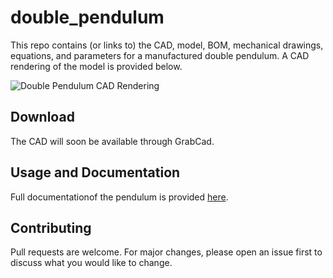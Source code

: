 # double_pendulum

This repo contains (or links to) the CAD, model, BOM, mechanical drawings, equations, and parameters for a manufactured double pendulum. A CAD rendering of the model is provided below.

![Double Pendulum CAD Rendering](https://github.com/khasawn3/PE_parameter_selection/blob/master/Figures/PE_params.PNG)

## Download

The CAD will soon be available through GrabCad.

## Usage and Documentation

Full documentationof the pendulum is provided [here](http://firaskhasawneh.com/code.html).

## Contributing

Pull requests are welcome. For major changes, please open an issue first to discuss what you would like to change.
